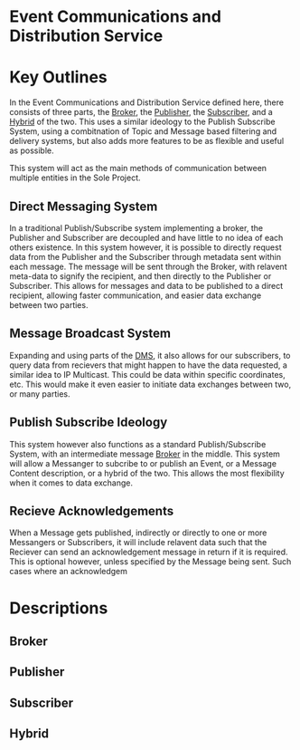 Event Communications and Distribution Service
=================
# Key Outlines
In the Event Communications and Distribution Service defined here, there consists of three parts, the [Broker](##broker), the [Publisher](##publisher), the [Subscriber](##subscriber), and a [Hybrid](##hybrid) of the two.  This uses a similar ideology to the Publish Subscribe System, using a combitnation of Topic and Message based filtering and delivery systems, but also adds more features to be as flexible and useful as possible.

This system will act as the main methods of communication between multiple entities in the Sole Project.

## Direct Messaging System
In a traditional Publish/Subscribe system implementing a broker, the Publisher and Subscriber are decoupled and have little to no idea of each others existence. In this system however, it is possible to directly request data from the Publisher and the Subscriber through metadata sent within each message. The message will be sent through the Broker, with relavent meta-data to signify the recipient, and then directly to the Publisher or Subscriber. This allows for messages and data to be published to a direct recipient, allowing faster communication, and easier data exchange between two parties.

## Message Broadcast System
Expanding and using parts of the [DMS](###direct-messaging-system), it also allows for our subscribers, to query data from recievers that might happen to have the data requested, a similar idea to IP Multicast. This could be data within specific coordinates, etc. This would make it even easier to initiate data exchanges between two, or many parties.

## Publish Subscribe Ideology
This system however also functions as a standard Publish/Subscribe System, with an intermediate message [Broker](##broker) in the middle. This system will allow a Messanger to subcribe to or publish an Event, or a Message Content description, or a hybrid of the two. This allows the most flexibility when it comes to data exchange.

## Recieve Acknowledgements
When a Message gets published, indirectly or directly to one or more Messangers or Subscribers, it will include relavent data such that the Reciever can send an acknowledgement message in return if it is required. This is optional however, unless specified by the Message being sent. Such cases where an acknowledgem

# Descriptions

## Broker

## Publisher

## Subscriber

## Hybrid